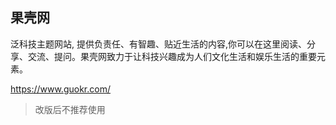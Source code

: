 ## 果壳网

泛科技主题网站, 提供负责任、有智趣、贴近生活的内容,你可以在这里阅读、分享、交流、提问。果壳网致力于让科技兴趣成为人们文化生活和娱乐生活的重要元素。

https://www.guokr.com/

> 改版后不推荐使用